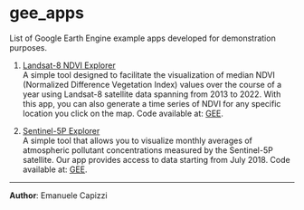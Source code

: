 # gee_apps
List of Google Earth Engine example apps developed for demonstration purposes.

1) [Landsat-8 NDVI Explorer](https://capizziemanuele.users.earthengine.app/view/ndviapp) <br>
A simple tool designed to facilitate the visualization of median NDVI (Normalized Difference Vegetation Index) values over the course of a year using Landsat-8 satellite data spanning from 2013 to 2022. With this app, you can also generate a time series of NDVI for any specific location you click on the map.
Code available at: [GEE](https://code.earthengine.google.com/?scriptPath=users%2Fcapizziemanuele%2Fprova%3Andvi_time_series).

2) [Sentinel-5P Explorer](https://capizziemanuele.users.earthengine.app/view/sentinel5pexplorer) <br>
A simple tool that allows you to visualize monthly averages of atmospheric pollutant concentrations measured by the Sentinel-5P satellite. Our app provides access to data starting from July 2018.
Code available at: [GEE](https://code.earthengine.google.com/?scriptPath=users%2Fcapizziemanuele%2Fprova%3Aapp_s5p).

---
**Author**: Emanuele Capizzi
